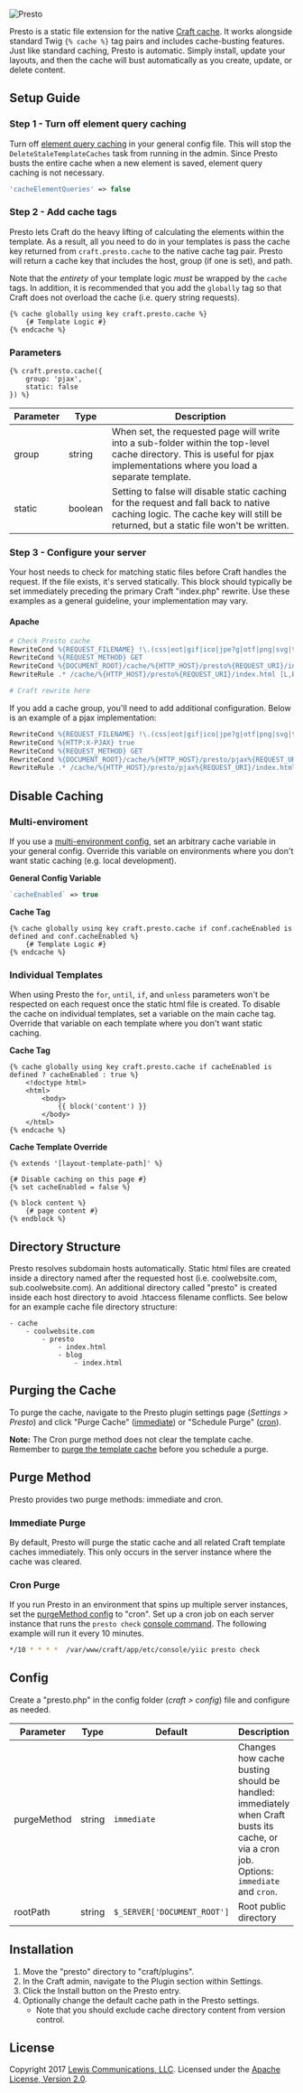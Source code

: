 ![Presto](https://www.caddis.co/internal/repo/presto.svg)

Presto is a static file extension for the native [Craft cache](https://craftcms.com/docs/templating/cache). It works alongside standard Twig `{% cache %}` tag pairs and includes cache-busting features. Just like standard caching, Presto is automatic. Simply install, update your layouts, and then the cache will bust automatically as you create, update, or delete content.

## Setup Guide

### Step 1 -  Turn off element query caching

Turn off [element query caching](https://craftcms.com/docs/config-settings#cacheElementQueries) in your general config file. This will stop the `DeleteStaleTemplateCaches` task from running in the admin. Since Presto busts the entire cache when a new element is saved, element query caching is not necessary.

```php
'cacheElementQueries' => false
```

### Step 2 - Add cache tags

Presto lets Craft do the heavy lifting of calculating the elements within the template. As a result, all you need to do in your templates is pass the cache key returned from `craft.presto.cache` to the native cache tag pair. Presto will return a cache key that includes the host, group (if one is set), and path.

Note that the *entirety* of your template logic *must* be wrapped by the `cache` tags. In addition, it is recommended that you add the `globally` tag so that Craft does not overload the cache (i.e. query string requests).

```twig
{% cache globally using key craft.presto.cache %}
	{# Template Logic #}
{% endcache %}
```

### Parameters

```twig
{% craft.presto.cache({
	group: 'pjax',
	static: false
}) %}
```

| Parameter | Type    | Description                                                                                                                                                                  |
| --------- | ------- | -----------------------------------------------------------------------------------------------------------------------------------------------------------------------------|
| group     | string  | When set, the requested page will write into a sub-folder within the top-level cache directory. This is useful for pjax implementations where you load a separate template.  |
| static    | boolean | Setting to false will disable static caching for the request and fall back to native caching logic. The cache key will still be returned, but a static file won't be written.|

### Step 3 - Configure your server

Your host needs to check for matching static files before Craft handles the request. If the file exists, it's served statically. This block should typically be set immediately preceding the primary Craft "index.php" rewrite. Use these examples as a general guideline, your implementation may vary.

#### Apache

```apache
# Check Presto cache
RewriteCond %{REQUEST_FILENAME} !\.(css|eot|gif|ico|jpe?g|otf|png|svg|ttf|webp|woff2?)$ [NC]
RewriteCond %{REQUEST_METHOD} GET
RewriteCond %{DOCUMENT_ROOT}/cache/%{HTTP_HOST}/presto%{REQUEST_URI}/index.html -f
RewriteRule .* /cache/%{HTTP_HOST}/presto%{REQUEST_URI}/index.html [L,E=nocache:1]]

# Craft rewrite here
```

If you add a cache group, you'll need to add additional configuration. Below is an example of a pjax implementation:

```apache
RewriteCond %{REQUEST_FILENAME} !\.(css|eot|gif|ico|jpe?g|otf|png|svg|ttf|webp|woff2?)$ [NC]
RewriteCond %{HTTP:X-PJAX} true
RewriteCond %{REQUEST_METHOD} GET
RewriteCond %{DOCUMENT_ROOT}/cache/%{HTTP_HOST}/presto/pjax%{REQUEST_URI}/index.html -f
RewriteRule .* /cache/%{HTTP_HOST}/presto/pjax%{REQUEST_URI}/index.html [L,E=nocache:1]]
```

## Disable Caching

### Multi-enviroment

If you use a [multi-environment config](https://craftcms.com/docs/multi-environment-configs), set an arbitrary cache variable in your general config. Override this variable on environments where you don't want static caching (e.g. local development).

**General Config Variable**

```php
`cacheEnabled` => true
```

**Cache Tag**

```twig
{% cache globally using key craft.presto.cache if conf.cacheEnabled is defined and conf.cacheEnabled %}
	{# Template Logic #}
{% endcache %}
```

### Individual Templates

When using Presto the `for`, `until`, `if`, and `unless` parameters won't be respected on each request once the static html file is created. To disable the cache on individual templates, set a variable on the main cache tag. Override that variable on each template where you don't want static caching.

**Cache Tag**

```twig
{% cache globally using key craft.presto.cache if cacheEnabled is defined ? cacheEnabled : true %}
    <!doctype html>
    <html>
        <body>
            {{ block('content') }}
        </body>
    </html>
{% endcache %}
```

**Cache Template Override**

```twig
{% extends '[layout-template-path]' %}

{# Disable caching on this page #}
{% set cacheEnabled = false %}

{% block content %}
	{# page content #}
{% endblock %}
```

## Directory Structure

Presto resolves subdomain hosts automatically. Static html files are created inside a directory named after the requested host (i.e. coolwebsite.com, sub.coolwebsite.com). An additional directory called "presto" is created inside each host directory to avoid .htaccess filename conflicts. See below for an example cache file directory structure:

```
- cache
	- coolwebsite.com
		- presto
			- index.html
			- blog
				- index.html
```

## Purging the Cache

To purge the cache, navigate to the Presto plugin settings page (*Settings > Presto*) and click "Purge Cache" ([immediate](#immediate-purge)) or "Schedule Purge" ([cron](#cron-purge)).

**Note:** The Cron purge method does not clear the template cache. Remember to [purge the template cache](https://craftcms.com/docs/templating/cache#cache-clearing) before you schedule a purge.

## Purge Method

Presto provides two purge methods: immediate and cron.

### Immediate Purge

By default, Presto will purge the static cache and all related Craft template caches immediately. This only occurs in the server instance where the cache was cleared.

### Cron Purge

If you run Presto in an environment that spins up multiple server instances, set the [purgeMethod config](#config) to "cron". Set up a cron job on each server instance that runs the `presto check` [console command](https://craftcms.com/classreference/consolecommands/BaseCommand). The following example will run it every 10 minutes.

```bash
*/10 * * * *  /var/www/craft/app/etc/console/yiic presto check
```

## Config

Create a "presto.php" in the config folder (*craft > config*) file and configure as needed.

| Parameter   | Type   | Default                     | Description                                                                                                                              |
| ----------- | ------ | --------------------------- | ---------------------------------------------------------------------------------------------------------------------------------------- |
| purgeMethod | string | `immediate`                 | Changes how cache busting should be handled: immediately when Craft busts its cache, or via a cron job. Options: `immediate` and `cron`. |
| rootPath    | string | `$_SERVER['DOCUMENT_ROOT']` | Root public directory                                                                                                                    |

## Installation

1. Move the "presto" directory to "craft/plugins".
2. In the Craft admin, navigate to the Plugin section within Settings.
3. Click the Install button on the Presto entry.
4. Optionally change the default cache path in the Presto settings.
	* Note that you should exclude cache directory content from version control.

## License

Copyright 2017 [Lewis Communications, LLC](http://www.lewiscommunications.com). Licensed under the [Apache License, Version 2.0](LICENSE).
